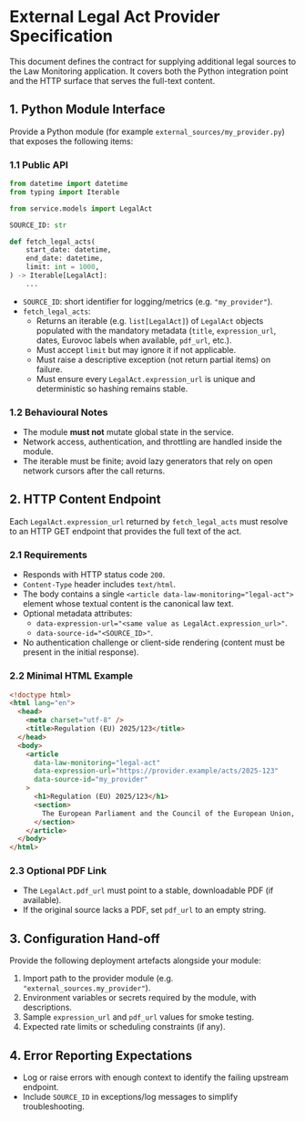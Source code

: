 # External Legal Act Provider Specification

This document defines the contract for supplying additional legal sources to the Law Monitoring application. It covers both the Python integration point and the HTTP surface that serves the full-text content.

## 1. Python Module Interface

Provide a Python module (for example `external_sources/my_provider.py`) that exposes the following items:

### 1.1 Public API

```python
from datetime import datetime
from typing import Iterable

from service.models import LegalAct

SOURCE_ID: str

def fetch_legal_acts(
    start_date: datetime,
    end_date: datetime,
    limit: int = 1000,
) -> Iterable[LegalAct]:
    ...
```

- `SOURCE_ID`: short identifier for logging/metrics (e.g. `"my_provider"`).
- `fetch_legal_acts`:
  - Returns an iterable (e.g. `list[LegalAct]`) of `LegalAct` objects populated with the mandatory metadata (`title`, `expression_url`, dates, Eurovoc labels when available, `pdf_url`, etc.).
  - Must accept `limit` but may ignore it if not applicable.
  - Must raise a descriptive exception (not return partial items) on failure.
  - Must ensure every `LegalAct.expression_url` is unique and deterministic so hashing remains stable.

### 1.2 Behavioural Notes

- The module **must not** mutate global state in the service.
- Network access, authentication, and throttling are handled inside the module.
- The iterable must be finite; avoid lazy generators that rely on open network cursors after the call returns.

## 2. HTTP Content Endpoint

Each `LegalAct.expression_url` returned by `fetch_legal_acts` must resolve to an HTTP GET endpoint that provides the full text of the act.

### 2.1 Requirements

- Responds with HTTP status code `200`.
- `Content-Type` header includes `text/html`.
- The body contains a single `<article data-law-monitoring="legal-act">` element whose textual content is the canonical law text.
- Optional metadata attributes:
  - `data-expression-url="<same value as LegalAct.expression_url>"`.
  - `data-source-id="<SOURCE_ID>"`.
- No authentication challenge or client-side rendering (content must be present in the initial response).

### 2.2 Minimal HTML Example

```html
<!doctype html>
<html lang="en">
  <head>
    <meta charset="utf-8" />
    <title>Regulation (EU) 2025/123</title>
  </head>
  <body>
    <article
      data-law-monitoring="legal-act"
      data-expression-url="https://provider.example/acts/2025-123"
      data-source-id="my_provider"
    >
      <h1>Regulation (EU) 2025/123</h1>
      <section>
        The European Parliament and the Council of the European Union, Having regard to the Treaty...
      </section>
    </article>
  </body>
</html>
```

### 2.3 Optional PDF Link

- The `LegalAct.pdf_url` must point to a stable, downloadable PDF (if available).
- If the original source lacks a PDF, set `pdf_url` to an empty string.

## 3. Configuration Hand-off

Provide the following deployment artefacts alongside your module:

1. Import path to the provider module (e.g. `"external_sources.my_provider"`).
2. Environment variables or secrets required by the module, with descriptions.
3. Sample `expression_url` and `pdf_url` values for smoke testing.
4. Expected rate limits or scheduling constraints (if any).

## 4. Error Reporting Expectations

- Log or raise errors with enough context to identify the failing upstream endpoint.
- Include `SOURCE_ID` in exceptions/log messages to simplify troubleshooting.

